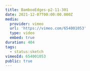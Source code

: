 ```yaml
---
title: BambooEdges-p2-11-301
date: 2021-12-07T00:00:00.000Z
media:
  provider: vimeo
  url: 'https://vimeo.com/654001053'
  type: video
  embed: true
duration: 404
tags:
  - status:sketch
vimeoId: 654001053
public: true
---
```

<!-- Vimeo video: BambooEdges-p2-11-301 -->
<!-- Duration: 6:44 -->
<!-- Created: 2021-12-07 -->

<ClientOnly>
  <WorkbookViewer />
</ClientOnly>

<script setup>
import WorkbookViewer from "../../.vitepress/theme/components/workbook/WorkbookViewer.vue";
</script>
